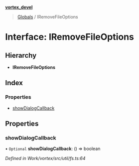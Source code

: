 **[vortex_devel](../README.md)**

> [Globals](../globals.md) / IRemoveFileOptions

# Interface: IRemoveFileOptions

## Hierarchy

* **IRemoveFileOptions**

## Index

### Properties

* [showDialogCallback](iremovefileoptions.md#showdialogcallback)

## Properties

### showDialogCallback

• `Optional` **showDialogCallback**: () => boolean

*Defined in Work/vortex/src/util/fs.ts:64*
